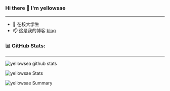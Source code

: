 ### Hi there 👋 I'm yellowsae

---

- 🔭  在校大学生
- 📫  这是我的博客 [blog](http://hh.yellowsea.site/)






### 📊 GitHub Stats:

---

![yellowsea github stats](https://github-readme-stats.vercel.app/api?username=yellowsae&theme=radical&show_icons=true&count_private=true)

![yellowsae Stats](https://github-profile-summary-cards.vercel.app/api/cards/repos-per-language?username=yellowsae&theme=solarized_dark)

![yellowsae Summary](https://github-profile-summary-cards.vercel.app/api/cards/profile-details?username=yellowsae&theme=solarized_dark)

